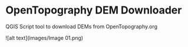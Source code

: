 # OpenTopography DEM Downloader
 QGIS Script tool to download DEMs from OpenTopography.org

![alt text](images/Image 01.png)
